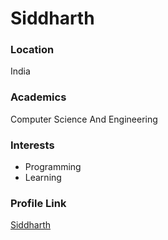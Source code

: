 # Siddharth

### Location

India

### Academics

Computer Science And Engineering

### Interests

- Programming
- Learning


### Profile Link

[Siddharth](https://github.com/Siddharth-gupta99)
